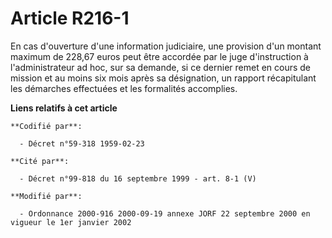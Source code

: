 # Article R216-1

En cas d'ouverture d'une information judiciaire, une provision d'un montant maximum de 228,67 euros peut être accordée par le
juge d'instruction à l'administrateur ad hoc, sur sa demande, si ce dernier remet en cours de mission et au moins six mois
après sa désignation, un rapport récapitulant les démarches effectuées et les formalités accomplies.

**Liens relatifs à cet article**

	**Codifié par**:

	  - Décret n°59-318 1959-02-23

	**Cité par**:

	  - Décret n°99-818 du 16 septembre 1999 - art. 8-1 (V)

	**Modifié par**:

	  - Ordonnance 2000-916 2000-09-19 annexe JORF 22 septembre 2000 en vigueur le 1er janvier 2002

